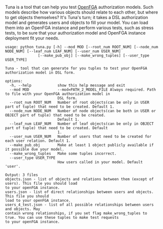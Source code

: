Tuna is a tool that can help you test [OpenFGA](https://openfga.dev/) authorization models. Such models describe how various objects should relate to each other, but where to get objects themselves? 
It's Tuna's turn; it takes a DSL authorization model and generates users and objects to fill your model. 
You can load them into an OpenFGA instance and perform various tests, such as stress tests, to be sure that your authorization model and OpenFGA instance deployment fit your needs.
```
usage: python tuna.py [-h] --mod MOD [--root_num ROOT_NUM] [--node_num NODE_NUM] [--leaf_num LEAF_NUM] [--user_num USER_NUM]
               [--make_pub_obj] [--make_wrong_tuples] [--user_type USER_TYPE]

Tuna - tool that can generate for you tuples to test your OpenFGA authorization model in DSL form.

options:
  -h, --help            show this help message and exit
  --mod MOD             --mod=PATH_2_MODEL_FILE Always required. Path to file with your OpenFGA authorization model in
                        DSL form.
  --root_num ROOT_NUM   Number of root objects(can be only in USER part of tuple) that need to be created. Default 1.
  --node_num NODE_NUM   Number of node objects(can be both in USER or OBJECT part of tuple) that need to be created.
                        Default 1.
  --leaf_num LEAF_NUM   Number of leaf objects(can be only in OBJECT part of tuple) that need to be created. Default
                        1.
  --user_num USER_NUM   Number of users that need to be created for each user relation. Default 1.
  --make_pub_obj        Make at least 1 object publicly available if it possible due your model.
  --make_wrong_tuples   Make some tuples incorrect.
  --user_type USER_TYPE
                        How users called in your model. Default 'user'.

Output: 3 files
objects.json - list of objects and relations between them (except of users). This file you should load
to your openFGA instance.
users.json - list of direct relationships between users and objects. This file you should
load to your openFGA instance.
users_4_test.json - list of all possible relationships between users and objects. May
contain wrong relationships, if you set flag make_wrong_tuples to true. You can use these tuples to make test requests
to your openFGA instance.
```
